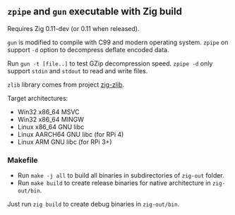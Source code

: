 ## `zpipe` and `gun` executable with Zig build

Requires Zig 0.11-dev (or 0.11 when released).

`gun` is modified to compile with C99 and modern operating system.
`zpipe` on support `-d` option to decompress deflate encoded data.

Run `gun -t [file..]` to test GZip decompression speed.
`zpipe -d` only support `stdin` and `stdout` to read and write files.

`zlib` library comes from project
 [zig-zlib](https://github.com/mattnite/zig-zlib/tree/04ddd81478f35e12717535b256c9d9d52f4b8089).

Target architectures:

- Win32 x86_64 MSVC
- Win32 x86_64 MINGW
- Linux x86_64 GNU libc
- Linux AARCH64 GNU libc (for RPi 4)
- Linux ARM GNU libc (for RPi 3+)

### Makefile

- Run `make -j all` to build all binaries in subdirectories of `zig-out` folder.
- Run `make build` to create release binaries for native architecture in `zig-out/bin`.

Just run `zig build` to create debug binaries in `zig-out/bin`.
